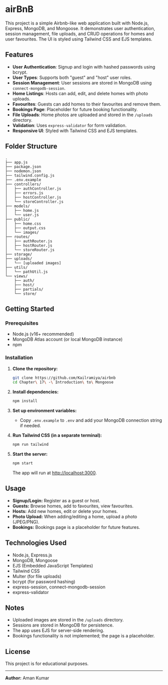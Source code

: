 # airBnB

This project is a simple Airbnb-like web application built with Node.js, Express, MongoDB, and Mongoose. It demonstrates user authentication, session management, file uploads, and CRUD operations for homes and user favourites. The UI is styled using Tailwind CSS and EJS templates.

## Features

- **User Authentication**: Signup and login with hashed passwords using bcrypt.
- **User Types**: Supports both "guest" and "host" user roles.
- **Session Management**: User sessions are stored in MongoDB using `connect-mongodb-session`.
- **Home Listings**: Hosts can add, edit, and delete homes with photo uploads.
- **Favourites**: Guests can add homes to their favourites and remove them.
- **Bookings Page**: Placeholder for future booking functionality.
- **File Uploads**: Home photos are uploaded and stored in the `/uploads` directory.
- **Validation**: Uses `express-validator` for form validation.
- **Responsive UI**: Styled with Tailwind CSS and EJS templates.

## Folder Structure

```
.
├── app.js
├── package.json
├── nodemon.json
├── tailwind.config.js
├── .env.example
├── controllers/
│   ├── authController.js
│   ├── errors.js
│   ├── hostController.js
│   └── storeController.js
├── models/
│   ├── home.js
│   └── user.js
├── public/
│   ├── home.css
│   ├── output.css
│   └── images/
├── routes/
│   ├── authRouter.js
│   ├── hostRouter.js
│   └── storeRouter.js
├── storage/
├── uploads/
│   └── [uploaded images]
├── utils/
│   └── pathUtil.js
└── views/
    ├── auth/
    ├── host/
    ├── partials/
    └── store/
```

## Getting Started

### Prerequisites

- Node.js (v16+ recommended)
- MongoDB Atlas account (or local MongoDB instance)
- npm

### Installation

1. **Clone the repository:**
   ```sh
   git clone https://github.com/Kailramiya/airbnb
   cd Chapter\ 17\ -\ Introduction\ to\ Mongoose
   ```

2. **Install dependencies:**
   ```sh
   npm install
   ```

3. **Set up environment variables:**
   - Copy `.env.example` to `.env` and add your MongoDB connection string if needed.

4. **Run Tailwind CSS (in a separate terminal):**
   ```sh
   npm run tailwind
   ```

5. **Start the server:**
   ```sh
   npm start
   ```
   The app will run at [http://localhost:3000](http://localhost:3000).

## Usage

- **Signup/Login:** Register as a guest or host.
- **Guests:** Browse homes, add to favourites, view favourites.
- **Hosts:** Add new homes, edit or delete your homes.
- **Photo Upload:** When adding/editing a home, upload a photo (JPEG/PNG).
- **Bookings:** Bookings page is a placeholder for future features.

## Technologies Used

- Node.js, Express.js
- MongoDB, Mongoose
- EJS (Embedded JavaScript Templates)
- Tailwind CSS
- Multer (for file uploads)
- bcrypt (for password hashing)
- express-session, connect-mongodb-session
- express-validator

## Notes

- Uploaded images are stored in the `/uploads` directory.
- Sessions are stored in MongoDB for persistence.
- The app uses EJS for server-side rendering.
- Bookings functionality is not implemented; the page is a placeholder.

## License

This project is for educational purposes.

---

**Author:** Aman Kumar
